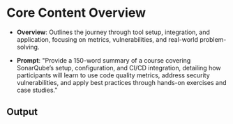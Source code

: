# Core Content Overview

- **Overview**: Outlines the journey through tool setup, integration, and application, focusing on metrics, vulnerabilities, and real-world problem-solving.

- **Prompt**:  "Provide a 150-word summary of a course covering SonarQube’s setup, configuration, and CI/CD integration, detailing how participants will learn to use code quality metrics, address security vulnerabilities, and apply best practices through hands-on exercises and case studies."

## Output